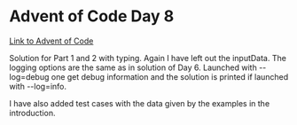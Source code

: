 # Advent of Code Day 8
[Link to Advent of Code](https://adventofcode.com/)

Solution for Part 1 and 2 with typing.
Again I have left out the inputData.
The logging options are the same as in solution of Day 6. Launched with
--log=debug one get debug information and the solution is printed if launched
with --log=info.

I have also added test cases with the data given by the examples
in the introduction.